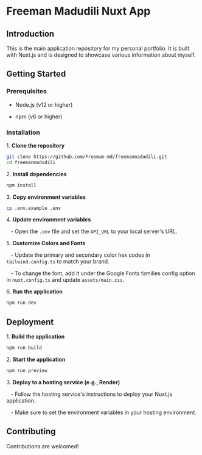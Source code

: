 # Freeman Madudili Nuxt App

## Introduction

This is the main application repository for my personal portfolio. It is built with Nuxt.js and is designed to showcase various information about myself.

## Getting Started

### Prerequisites

- Node.js (v12 or higher)

- npm (v6 or higher)

### Installation

1\. **Clone the repository**

 ```bash
 git clone https://github.com/Freeman-md/freemanmadudili.git
 cd freemanmadudili
 ```

2\. **Install dependencies**

 ```bash
 npm install
 ```

3\. **Copy environment variables**

 ```bash
 cp .env.example .env
 ```

4\. **Update environment variables**

   - Open the `.env` file and set the `API_URL` to your local server's URL. 

5\. **Customize Colors and Fonts**

   - Update the primary and secondary color hex codes in `tailwind.config.ts` to match your brand.

   - To change the font, add it under the Google Fonts families config option in `nuxt.config.ts` and update `assets/main.css`.

6\. **Run the application**

 ```bash
 npm run dev
 ```

## Deployment

1\. **Build the application**

 ```bash
 npm run build
 ```

2\. **Start the application**

 ```bash
 npm run preview
 ```

3\. **Deploy to a hosting service (e.g., Render)**

   - Follow the hosting service's instructions to deploy your Nuxt.js application.

   - Make sure to set the environment variables in your hosting environment.


## Contributing

Contributions are welcomed!
